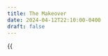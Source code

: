```yaml
---
title: The Makeover
date: 2024-04-12T22:10:00-0400
draft: false
---
```

{{<audio src="audio/makeover.mp3" class="audio" >}}
I literallly dont know if makeover is one or two words. anyway, here it is
